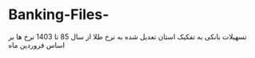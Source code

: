 # Banking-Files-  
تسهیلات بانکی به تفکیک استان تعدیل شده به نرخ طلا از سال 85 تا 1403 نرخ ها بر اساس فروردین ماه 

